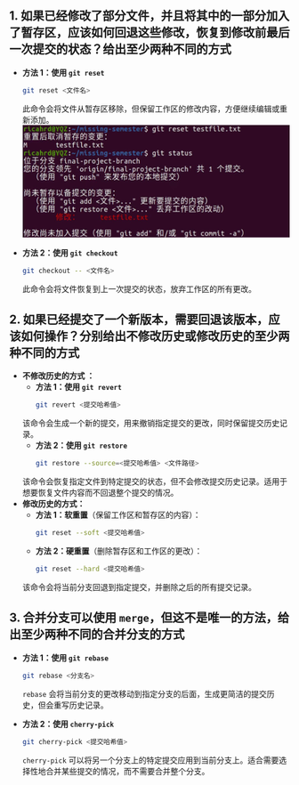## 1. 如果已经修改了部分文件，并且将其中的一部分加入了暂存区，应该如何回退这些修改，恢复到修改前最后一次提交的状态？给出至少两种不同的方式

- **方法 1：使用 `git reset`**
  ```bash
  git reset <文件名>
  ```
  此命令会将文件从暂存区移除，但保留工作区的修改内容，方便继续编辑或重新添加。
![Git reset](git%20reset.jpeg)

- **方法 2：使用 `git checkout`**
  ```bash
  git checkout -- <文件名>
  ```
  此命令会将文件恢复到上一次提交的状态，放弃工作区的所有更改。

## 2. 如果已经提交了一个新版本，需要回退该版本，应该如何操作？分别给出不修改历史或修改历史的至少两种不同的方式

- **不修改历史的方式 ：**
  - **方法 1：使用 `git revert`**
    ```bash
    git revert <提交哈希值>
    ```
  该命令会生成一个新的提交，用来撤销指定提交的更改，同时保留提交历史记录。
  - **方法 2：使用 `git restore`**
    ```bash
    git restore --source=<提交哈希值> <文件路径>
    ```
  该命令会恢复指定文件到特定提交的状态，但不会修改提交历史记录。适用于想要恢复文件内容而不回退整个提交的情况。
- **修改历史的方式：**
  - **方法 1：软重置**（保留工作区和暂存区的内容）：
    ```bash
    git reset --soft <提交哈希值>
    ```
  - **方法 2：硬重置**（删除暂存区和工作区的更改）：
    ```bash
    git reset --hard <提交哈希值>
    ```
  该命令会将当前分支回退到指定提交，并删除之后的所有提交记录。

## 3. 合并分支可以使用 `merge`，但这不是唯一的方法，给出至少两种不同的合并分支的方式
- **方法 1：使用 `git rebase`**
  ```bash
  git rebase <分支名>
  ```
  `rebase` 会将当前分支的更改移动到指定分支的后面，生成更简洁的提交历史，但会重写历史记录。

- **方法 2：使用 `cherry-pick`**
  ```bash
  git cherry-pick <提交哈希值>
  ```
  `cherry-pick` 可以将另一个分支上的特定提交应用到当前分支上。适合需要选择性地合并某些提交的情况，而不需要合并整个分支。
